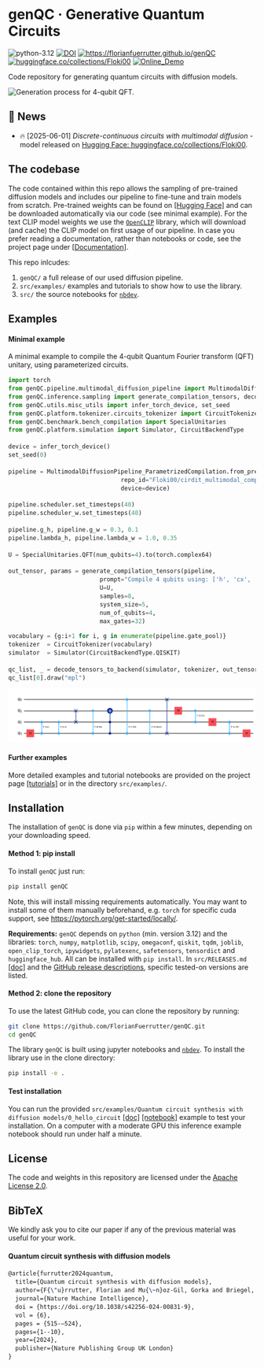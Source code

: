 # genQC · Generative Quantum Circuits


<!-- WARNING: THIS FILE WAS AUTOGENERATED! DO NOT EDIT! -->

<p align="left">

<a><img src="https://img.shields.io/badge/python-3.12-red" alt="python-3.12"></a>
<a href="https://doi.org/10.5281/zenodo.10282060"><img src="https://zenodo.org/badge/DOI/10.5281/zenodo.10282060.svg" alt="DOI"></a>
<a href="https://florianfuerrutter.github.io/genQC"><img src="https://img.shields.io/badge/Documentation-c" alt="https://florianfuerrutter.github.io/genQC"></a>
<a href="https://huggingface.co/collections/Floki00/"><img src="https://img.shields.io/badge/%F0%9F%A4%97%20Hugging%20Face-Models_and_datasets-orange" alt="huggingface.co/collections/Floki00"></a>
<a href="https://huggingface.co/spaces/Floki00/genQC"><img src="https://img.shields.io/badge/%F0%9F%A4%97%20Hugging%20Face-Online_Demo-blue" alt="Online_Demo"></a>
</p>

Code repository for generating quantum circuits with diffusion models.

![Generation process for 4-qubit
QFT.](https://github.com/FlorianFuerrutter/genQC/blob/main/src/webpage/assets/qft_4qubit_circuit_15s_wpause.gif?raw=true)

<!-- ![Generation process for 4-qubit QFT.](webpage/assets/qft_4qubit_circuit_15s_wpause.gif) -->

<!-- ![](https://github.com/FlorianFuerrutter/genQC/blob/main/src/assets/inference.png?raw=true) -->

## 📰 News

- 🔥 \[2025-06-01\] *Discrete-continuous circuits with multimodal
  diffusion* - model released on [Hugging Face:
  huggingface.co/collections/Floki00](https://huggingface.co/collections/Floki00/discrete-continuous-circuits-with-multimodal-diffusion-6839c4e4553e56b957bbd5bf).

## The codebase

The code contained within this repo allows the sampling of pre-trained
diffusion models and includes our pipeline to fine-tune and train models
from scratch. Pre-trained weights can be found on [\[Hugging
Face\]](https://huggingface.co/collections/Floki00/) and can be
downloaded automatically via our code (see minimal example). For the
text CLIP model weights we use the
[`OpenCLIP`](https://github.com/mlfoundations/open_clip) library, which
will download (and cache) the CLIP model on first usage of our pipeline.
In case you prefer reading a documentation, rather than notebooks or
code, see the project page under
[\[Documentation\]](https://florianfuerrutter.github.io/genQC/).

This repo inlcudes:

1.  `genQC/` a full release of our used diffusion pipeline.
2.  `src/examples/` examples and tutorials to show how to use the
    library.
3.  `src/` the source notebooks for
    [`nbdev`](https://github.com/fastai/nbdev).

## Examples

#### Minimal example

A minimal example to compile the 4-qubit Quantum Fourier transform (QFT)
unitary, using parameterized circuits.

``` python
import torch
from genQC.pipeline.multimodal_diffusion_pipeline import MultimodalDiffusionPipeline_ParametrizedCompilation
from genQC.inference.sampling import generate_compilation_tensors, decode_tensors_to_backend
from genQC.utils.misc_utils import infer_torch_device, set_seed
from genQC.platform.tokenizer.circuits_tokenizer import CircuitTokenizer
from genQC.benchmark.bench_compilation import SpecialUnitaries
from genQC.platform.simulation import Simulator, CircuitBackendType

device = infer_torch_device()
set_seed(0)

pipeline = MultimodalDiffusionPipeline_ParametrizedCompilation.from_pretrained(
                                repo_id="Floki00/cirdit_multimodal_compile_3to5qubit", 
                                device=device)

pipeline.scheduler.set_timesteps(40) 
pipeline.scheduler_w.set_timesteps(40) 

pipeline.g_h, pipeline.g_w = 0.3, 0.1
pipeline.lambda_h, pipeline.lambda_w = 1.0, 0.35

U = SpecialUnitaries.QFT(num_qubits=4).to(torch.complex64)

out_tensor, params = generate_compilation_tensors(pipeline, 
                          prompt="Compile 4 qubits using: ['h', 'cx', 'ccx', 'swap', 'rx', 'ry', 'rz', 'cp']", 
                          U=U, 
                          samples=8, 
                          system_size=5, 
                          num_of_qubits=4, 
                          max_gates=32)
```

``` python
vocabulary = {g:i+1 for i, g in enumerate(pipeline.gate_pool)} 
tokenizer  = CircuitTokenizer(vocabulary)
simulator  = Simulator(CircuitBackendType.QISKIT)

qc_list, _ = decode_tensors_to_backend(simulator, tokenizer, out_tensor, params)
qc_list[0].draw("mpl")
```

![](https://github.com/FlorianFuerrutter/genQC/blob/main/get_started_files/figure-commonmark/cell-3-output-1.png?raw=true)

#### Further examples

More detailed examples and tutorial notebooks are provided on the
project page
[\[tutorials\]](https://florianfuerrutter.github.io/genQC/examples/tutorials.html)
or in the directory `src/examples/`.

## Installation

The installation of `genQC` is done via `pip` within a few minutes,
depending on your downloading speed.

#### Method 1: pip install

To install `genQC` just run:

``` sh
pip install genQC
```

Note, this will install missing requirements automatically. You may want
to install some of them manually beforehand, e.g. `torch` for specific
cuda support, see <https://pytorch.org/get-started/locally/>.

**Requirements:** `genQC` depends on `python` (min. version 3.12) and
the libraries: `torch`, `numpy`, `matplotlib`, `scipy`, `omegaconf`,
`qiskit`, `tqdm`, `joblib`, `open_clip_torch`, `ipywidgets`,
`pylatexenc`, `safetensors`, `tensordict` and `huggingface_hub`. All can
be installed with `pip install`. In `src/RELEASES.md`
[\[doc\]](https://florianfuerrutter.github.io/genQC/RELEASES.html) and
the [GitHub release
descriptions](https://github.com/FlorianFuerrutter/genQC/releases),
specific tested-on versions are listed.

#### Method 2: clone the repository

To use the latest GitHub code, you can clone the repository by running:

``` sh
git clone https://github.com/FlorianFuerrutter/genQC.git
cd genQC
```

The library `genQC` is built using jupyter notebooks and
[`nbdev`](https://github.com/fastai/nbdev). To install the library use
in the clone directory:

``` sh
pip install -e .
```

#### Test installation

You can run the provided
`src/examples/Quantum circuit synthesis with diffusion models/0_hello_circuit`
[\[doc\]](https://florianfuerrutter.github.io/genQC/examples/Quantum%20circuit%20synthesis%20with%20diffusion%20models/hello_circuit.html)
[\[notebook\]](https://github.com/FlorianFuerrutter/genQC/blob/main/src/examples/Quantum%20circuit%20synthesis%20with%20diffusion%20models/0_hello_circuit.ipynb)
example to test your installation. On a computer with a moderate GPU
this inference example notebook should run under half a minute.

## License

The code and weights in this repository are licensed under the [Apache
License
2.0](https://github.com/FlorianFuerrutter/genQC/blob/main/LICENSE.txt).

## BibTeX

We kindly ask you to cite our paper if any of the previous material was
useful for your work.

#### Quantum circuit synthesis with diffusion models

``` latex
@article{furrutter2024quantum,
  title={Quantum circuit synthesis with diffusion models},
  author={F{\"u}rrutter, Florian and Mu{\~n}oz-Gil, Gorka and Briegel, Hans J},
  journal={Nature Machine Intelligence},
  doi = {https://doi.org/10.1038/s42256-024-00831-9},
  vol = {6},
  pages = {515-–524},
  pages={1--10},
  year={2024},
  publisher={Nature Publishing Group UK London}
}
```
